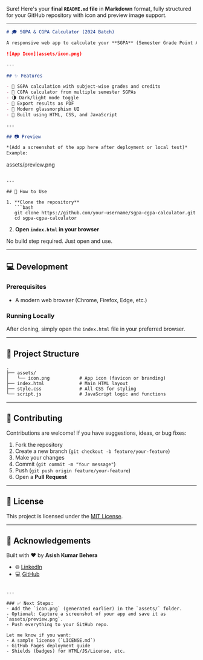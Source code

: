 Sure! Here's your **final `README.md` file** in **Markdown** format, fully structured for your GitHub repository with icon and preview image support.

---

```markdown
# 🎓 SGPA & CGPA Calculator (2024 Batch)

A responsive web app to calculate your **SGPA** (Semester Grade Point Average) and **CGPA** (Cumulative Grade Point Average), designed for university students.

![App Icon](assets/icon.png)

---

## ✨ Features

- 📘 SGPA calculation with subject-wise grades and credits  
- 📕 CGPA calculator from multiple semester SGPAs  
- 🌗 Dark/light mode toggle  
- 📄 Export results as PDF  
- 🚀 Modern glassmorphism UI  
- 🧠 Built using HTML, CSS, and JavaScript

---

## 📷 Preview

*(Add a screenshot of the app here after deployment or local test)*  
Example:
```

assets/preview\.png

````

---

## 🔧 How to Use

1. **Clone the repository**
   ```bash
   git clone https://github.com/your-username/sgpa-cgpa-calculator.git
   cd sgpa-cgpa-calculator
````

2. **Open `index.html` in your browser**

No build step required. Just open and use.

---

## 💻 Development

### Prerequisites

* A modern web browser (Chrome, Firefox, Edge, etc.)

### Running Locally

After cloning, simply open the `index.html` file in your preferred browser.

---

## 📁 Project Structure

```
.
├── assets/
│   └── icon.png           # App icon (favicon or branding)
├── index.html             # Main HTML layout
├── style.css              # All CSS for styling
└── script.js              # JavaScript logic and functions
```

---

## 🤝 Contributing

Contributions are welcome!
If you have suggestions, ideas, or bug fixes:

1. Fork the repository
2. Create a new branch (`git checkout -b feature/your-feature`)
3. Make your changes
4. Commit (`git commit -m "Your message"`)
5. Push (`git push origin feature/your-feature`)
6. Open a **Pull Request**

---

## 📄 License

This project is licensed under the [MIT License](https://github.com/Asish-own/sgpa-cgpa-calculator/blob/main/LICENSE).

---

## 🙏 Acknowledgements

Built with ❤️ by **Asish Kumar Behera**

* 🌐 [LinkedIn](https://linkedin.com/in/asish-kumar-behera)
* 💻 [GitHub](https://github.com/Asish-own)

```

---

### ✅ Next Steps:
- Add the `icon.png` (generated earlier) in the `assets/` folder.
- Optional: Capture a screenshot of your app and save it as `assets/preview.png`.
- Push everything to your GitHub repo.

Let me know if you want:
- A sample license (`LICENSE.md`)
- GitHub Pages deployment guide  
- Shields (badges) for HTML/JS/License, etc.
```
